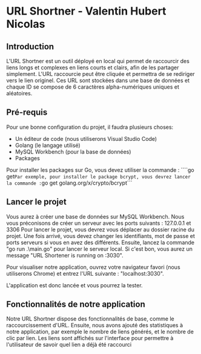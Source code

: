 # URL Shortner - Valentin Hubert Nicolas

## Introduction
L'URL Shortner est un outil déployé en local qui permet de raccourcir des liens longs et complexes en liens courts et clairs, afin de les partager simplement. L'URL raccourcie peut être cliquée et permettra de se rediriger vers le lien originel. Ces URL sont stockées dans une base de données et chaque ID se compose de 6 caractères alpha-numériques uniques et aléatoires.

## Pré-requis
Pour une bonne configuration du projet, il faudra plusieurs choses:
- Un éditeur de code (nous utiliserons Visual Studio Code)
- Golang (le langage utilisé)
- MySQL Workbench (pour la base de données)
- Packages

Pour installer les packages sur Go, vous devez utiliser la commande : ````go get```
Par exemple, pour installer le package bcrypt, vous devrez lancer la commande : ```go get golang.org/x/crypto/bcrypt```

 ## Lancer le projet
 Vous aurez à créer une base de données sur MySQL Workbench. 
 Nous vous préconisons de créer un serveur avec les ports suivants : 127.0.0.1 et 3306
 Pour lancer le projet, vous devrez vous déplacer au dossier racine du projet. Une fois arrivé, vous devez changer les identifiants, mot de passe et ports serveurs 
 si vous en avez des différents.
 Ensuite, lancez la commande "go run .\main.go" pour lancer le serveur local. Si c'est bon, vous aurez un message "URL Shortener is running on :3030".

 Pour visualiser notre application, ouvrez votre navigateur favori (nous utiliserons Chrome) et entrez l'URL suivante : "localhost:3030".

 L'application est donc lancée et vous pourrez la tester.

 ## Fonctionnalités de notre application
 Notre URL Shortner dispose des fonctionnalités de base, comme le raccourcissement d'URL. Ensuite, nous avons ajouté des statistiques à notre application, par 
 exemple le nombre de liens générés, et le nombre de clic par lien. Les liens sont affichés sur l'interface pour permettre à l'utilisateur de savoir quel lien a déjà 
 été raccourci
